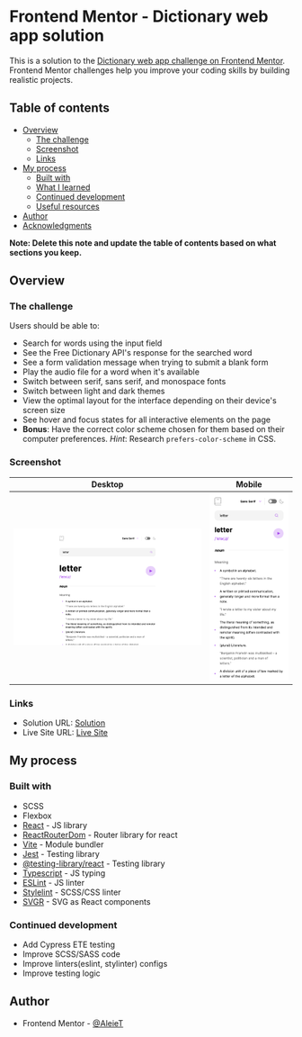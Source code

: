 # Frontend Mentor - Dictionary web app solution

This is a solution to the [Dictionary web app challenge on Frontend Mentor](https://www.frontendmentor.io/challenges/dictionary-web-app-h5wwnyuKFL). Frontend Mentor challenges help you improve your coding skills by building realistic projects. 

## Table of contents

- [Overview](#overview)
  - [The challenge](#the-challenge)
  - [Screenshot](#screenshot)
  - [Links](#links)
- [My process](#my-process)
  - [Built with](#built-with)
  - [What I learned](#what-i-learned)
  - [Continued development](#continued-development)
  - [Useful resources](#useful-resources)
- [Author](#author)
- [Acknowledgments](#acknowledgments)

**Note: Delete this note and update the table of contents based on what sections you keep.**

## Overview

### The challenge

Users should be able to:

- Search for words using the input field
- See the Free Dictionary API's response for the searched word
- See a form validation message when trying to submit a blank form
- Play the audio file for a word when it's available
- Switch between serif, sans serif, and monospace fonts
- Switch between light and dark themes
- View the optimal layout for the interface depending on their device's screen size
- See hover and focus states for all interactive elements on the page
- **Bonus**: Have the correct color scheme chosen for them based on their computer preferences. _Hint_: Research `prefers-color-scheme` in CSS.

### Screenshot

**Desktop**             |  **Mobile**
:-------------------------:|:-------------------------:
![](./docs/desktop.png) |  ![](./docs/mobile.png)

### Links

- Solution URL: [Solution](https://github.com/AlaieT/frontend-mentor-challenges/tree/master/src/challenges/dictionaryWebApp)
- Live Site URL: [Live Site](https://frontend-mentor-challenges-livid.vercel.app/dictionaryWebApp)

## My process

### Built with

- SCSS
- Flexbox
- [React](https://reactjs.org/) - JS library
- [ReactRouterDom](https://reactrouter.com/en/main) - Router library for react
- [Vite](https://vitejs.dev/) - Module bundler
- [Jest](https://jestjs.io/) - Testing library
- [@testing-library/react](https://testing-library.com/docs/react-testing-library/intro/) - Testing library
- [Typescript](https://www.typescriptlang.org/) - JS typing
- [ESLint](https://eslint.org/) - JS linter
- [Stylelint](https://stylelint.io/) - SCSS/CSS linter
- [SVGR](https://react-svgr.com/) - SVG as React components

### Continued development

- Add Cypress ETE testing
- Improve SCSS/SASS code
- Improve linters(eslint, stylinter) configs
- Improve testing logic

## Author

- Frontend Mentor - [@AleieT](https://www.frontendmentor.io/profile/AlaieT)
